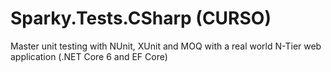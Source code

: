 # Sparky.Tests.CSharp (CURSO)
Master unit testing with NUnit, XUnit and MOQ with a real world N-Tier web application (.NET Core 6 and EF Core)
